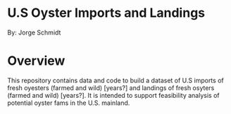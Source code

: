 # U.S Oyster Imports and Landings

By: Jorge Schmidt

# Overview

This repository contains data and code to build a dataset of U.S imports of fresh oyesters (farmed and wild) [years?] and landings of fresh osyters (farmed and wild) [years?]. It is intended to support feasibility analysis of potential oyster fams in the U.S. mainland.
